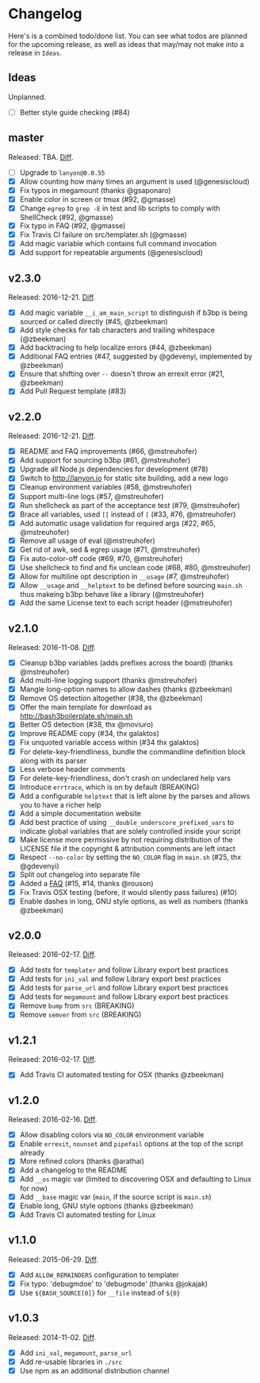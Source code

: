 # Changelog

Here's is a combined todo/done list. You can see what todos are planned for the upcoming release, as well as ideas that may/may not make into a release in `Ideas`.

## Ideas

Unplanned.

- [ ] Better style guide checking (#84)

## master

Released: TBA. 
[Diff](https://github.com/kvz/bash3boilerplate/compare/v2.3.0...master).

- [ ] Upgrade to `lanyon@0.0.55`
- [x] Allow counting how many times an argument is used (@genesiscloud)
- [x] Fix typos in megamount (thanks @gsaponaro)
- [x] Enable color in screen or tmux (#92, @gmasse)
- [x] Change `egrep` to `grep -E` in test and lib scripts to comply with ShellCheck (#92, @gmasse)
- [x] Fix typo in FAQ (#92, @gmasse)
- [x] Fix Travis CI failure on src/templater.sh (@gmasse)
- [x] Add magic variable which contains full command invocation
- [x] Add support for repeatable arguments (@genesiscloud)

## v2.3.0

Released: 2016-12-21. 
[Diff](https://github.com/kvz/bash3boilerplate/compare/v2.2.0...v2.3.0).

- [x] Add magic variable `__i_am_main_script` to distinguish if b3bp is being sourced or called directly (#45, @zbeekman)
- [x] Add style checks for tab characters and trailing whitespace (@zbeekman)
- [x] Add backtracing to help localize errors (#44, @zbeekman)
- [x] Additional FAQ entries (#47, suggested by @gdevenyi, implemented by @zbeekman)
- [x] Ensure that shifting over `--` doesn't throw an errexit error (#21, @zbeekman)
- [x] Add Pull Request template (#83)

## v2.2.0

Released: 2016-12-21. 
[Diff](https://github.com/kvz/bash3boilerplate/compare/v2.1.0...v2.2.0).

- [x] README and FAQ improvements (#66, @mstreuhofer)
- [x] Add support for sourcing b3bp (#61, @mstreuhofer)
- [x] Upgrade all Node.js dependencies for development (#78)
- [x] Switch to http://lanyon.io for static site building, add a new logo
- [x] Cleanup environment variables (#58, @mstreuhofer)
- [x] Support multi-line logs (#57, @mstreuhofer)
- [x] Run shellcheck as part of the acceptance test (#79, @mstreuhofer)
- [x] Brace all variables, used `[[` instead of `[` (#33, #76, @mstreuhofer)
- [x] Add automatic usage validation for required args (#22, #65, @mstreuhofer)
- [x] Remove all usage of eval (@mstreuhofer)
- [x] Get rid of awk, sed & egrep usage (#71, @mstreuhofer)
- [x] Fix auto-color-off code (#69, #70, @mstreuhofer)
- [x] Use shellcheck to find and fix unclean code (#68, #80, @mstreuhofer)
- [x] Allow for multiline opt description in `__usage` (#7, @mstreuhofer)
- [x] Allow `__usage` and `__helptext` to be defined before sourcing `main.sh` thus makeing b3bp behave like a library (@mstreuhofer)
- [x] Add the same License text to each script header (@mstreuhofer)

## v2.1.0

Released: 2016-11-08. 
[Diff](https://github.com/kvz/bash3boilerplate/compare/v2.0.0...v2.1.0).

- [x] Cleanup b3bp variables (adds prefixes across the board) (thanks @mstreuhofer)
- [x] Add multi-line logging support (thanks @mstreuhofer)
- [x] Mangle long-option names to allow dashes (thanks @zbeekman)
- [x] Remove OS detection altogether (#38, thx @zbeekman)
- [x] Offer the main template for download as http://bash3boilerplate.sh/main.sh
- [x] Better OS detection (#38, thx @moviuro)
- [x] Improve README copy (#34, thx galaktos)
- [x] Fix unquoted variable access within (#34 thx galaktos)
- [x] For delete-key-friendliness, bundle the commandline definition block along with its parser
- [x] Less verbose header comments
- [x] For delete-key-friendliness, don't crash on undeclared help vars
- [x] Introduce `errtrace`, which is on by default (BREAKING)
- [x] Add a configurable `helptext` that is left alone by the parses and allows you to have a richer help
- [x] Add a simple documentation website
- [x] Add best practice of using `__double_underscore_prefixed_vars` to indicate global variables that are solely controlled inside your script
- [x] Make license more permissive by not requiring distribution of the LICENSE file if the copyright & attribution comments are left intact
- [x] Respect `--no-color` by setting the `NO_COLOR` flag in `main.sh` (#25, thx @gdevenyi)
- [x] Split out changelog into separate file
- [x] Added a [FAQ](./FAQ.md) (#15, #14, thanks @rouson)
- [x] Fix Travis OSX testing (before, it would silently pass failures) (#10)
- [x] Enable dashes in long, GNU style options, as well as numbers (thanks @zbeekman)

## v2.0.0

Released: 2016-02-17. 
[Diff](https://github.com/kvz/bash3boilerplate/compare/v1.2.1...v2.0.0).

- [x] Add tests for `templater` and follow Library export best practices
- [x] Add tests for `ini_val` and follow Library export best practices
- [x] Add tests for `parse_url` and follow Library export best practices
- [x] Add tests for `megamount` and follow Library export best practices
- [x] Remove `bump` from `src` (BREAKING)
- [x] Remove `semver` from `src` (BREAKING)

## v1.2.1

Released: 2016-02-17. 
[Diff](https://github.com/kvz/bash3boilerplate/compare/v1.2.0...v1.2.1).

- [x] Add Travis CI automated testing for OSX (thanks @zbeekman)

## v1.2.0

Released: 2016-02-16. 
[Diff](https://github.com/kvz/bash3boilerplate/compare/v1.1.0...v1.2.0).

- [x] Allow disabling colors via `NO_COLOR` environment variable
- [x] Enable `errexit`, `nounset` and `pipefail` options at the top of the script already
- [x] More refined colors (thanks @arathai)
- [x] Add a changelog to the README
- [x] Add `__os` magic var (limited to discovering OSX and defaulting to Linux for now)
- [x] Add `__base` magic var (`main`, if the source script is `main.sh`)
- [x] Enable long, GNU style options (thanks @zbeekman)
- [x] Add Travis CI automated testing for Linux

## v1.1.0

Released: 2015-06-29. 
[Diff](https://github.com/kvz/bash3boilerplate/compare/v1.0.3...v1.1.0).

- [x] Add `ALLOW_REMAINDERS` configuration to templater
- [x] Fix typo: 'debugmdoe' to 'debugmode' (thanks @jokajak)
- [x] Use `${BASH_SOURCE[0]}` for `__file` instead of `${0}`

## v1.0.3

Released: 2014-11-02. 
[Diff](https://github.com/kvz/bash3boilerplate/compare/5db569125319a89b9561b434db84e4d91faefb63...v1.0.3).

- [x] Add `ini_val`, `megamount`, `parse_url`
- [x] Add re-usable libraries in `./src`
- [x] Use npm as an additional distribution channel

